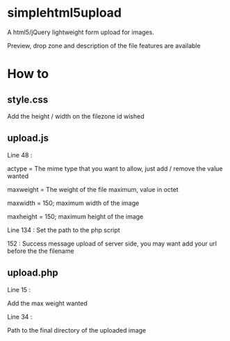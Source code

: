 # simplehtml5upload

A html5/jQuery lightweight form upload for images.

Preview, drop zone and description of the file features are available

# How to

style.css
---------

Add the height / width on the filezone id wished

upload.js
---------
Line 48 :

actype = The mime type that you want to allow, just add / remove the value wanted

maxweight = The weight of the file maximum, value in octet

maxwidth = 150; maximum width of the image

maxheight = 150; maximum height of the image

Line 134 : Set the path to the php script

152 : Success message upload of server side, you may want add your url before the the filename

upload.php
----------

Line 15 :

Add the max weight wanted

Line 34 :

Path to the final directory of the uploaded image
